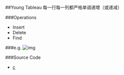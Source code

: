 ##Young Tableau
每一行每一列都严格单调递增（或递减）

###Operations

* Insert
* Delete
* Find

###e.g.
![img](https://cloud.githubusercontent.com/assets/9131176/9594114/96fee4ce-5089-11e5-8f35-458c577ff22b.png)

###Source Code
* [c](https://github.com/wuzhiyi/data-structure/blob/master/young-tableau.c)
